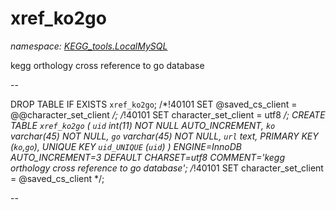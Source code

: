 ﻿# xref_ko2go
_namespace: [KEGG_tools.LocalMySQL](./index.md)_

kegg orthology cross reference to go database
 
 --
 
 DROP TABLE IF EXISTS `xref_ko2go`;
 /*!40101 SET @saved_cs_client = @@character_set_client */;
 /*!40101 SET character_set_client = utf8 */;
 CREATE TABLE `xref_ko2go` (
 `uid` int(11) NOT NULL AUTO_INCREMENT,
 `ko` varchar(45) NOT NULL,
 `go` varchar(45) NOT NULL,
 `url` text,
 PRIMARY KEY (`ko`,`go`),
 UNIQUE KEY `uid_UNIQUE` (`uid`)
 ) ENGINE=InnoDB AUTO_INCREMENT=3 DEFAULT CHARSET=utf8 COMMENT='kegg orthology cross reference to go database';
 /*!40101 SET character_set_client = @saved_cs_client */;
 
 --




